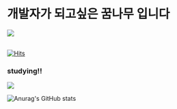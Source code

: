 
<h1>개발자가 되고싶은 꿈나무 입니다</h1>

<a href = "https://velog.io/@variablejun"><img src = "https://simpleicons.org/?q=velog"></a>
<br><br>
  

[![Hits](https://hits.seeyoufarm.com/api/count/incr/badge.svg?url=https%3A%2F%2Fgithub.com%2Fvariablejun&count_bg=%2368FDFF&title_bg=%23BF76F5&icon=&icon_color=%23E7E7E7&title=Hi%2C+Caravan&edge_flat=false)](https://hits.seeyoufarm.com)
  
<h3>studying!!</h3>
<img src="https://img.shields.io/badge/Python-3766AB?style=flat-square&logo=Python&logoColor=white"/></a><br>

![Anurag's GitHub stats](https://github-readme-stats.vercel.app/api?username=variablejun&show_icons=true&theme=radical)
<!--
**variablejun/variablejun** is a ✨ _special_ ✨ repository because its `README.md` (this file) appears on your GitHub profile.

Here are some ideas to get you started:

- 🔭 I’m currently working on ...
- 🌱 I’m currently learning ...
- 👯 I’m looking to collaborate on ...
- 🤔 I’m looking for help with ...
- 💬 Ask me about ...
- 📫 How to reach me: ...
- 😄 Pronouns: ...
- ⚡ Fun fact: ...
-->
